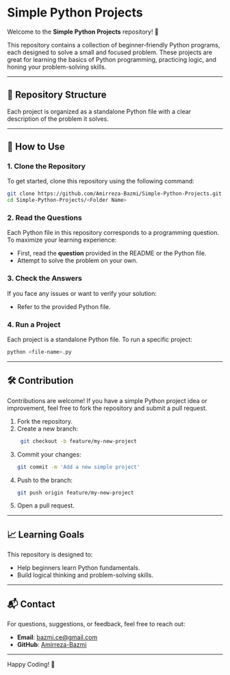 # Simple Python Projects

Welcome to the **Simple Python Projects** repository! 🚀

This repository contains a collection of beginner-friendly Python programs, each designed to solve a small and focused problem. These projects are great for learning the basics of Python programming, practicing logic, and honing your problem-solving skills.

---

## 📂 Repository Structure

Each project is organized as a standalone Python file with a clear description of the problem it solves.

---

## 🚀 How to Use

### 1. Clone the Repository
To get started, clone this repository using the following command:
```bash
git clone https://github.com/Amirreza-Bazmi/Simple-Python-Projects.git
cd Simple-Python-Projects/<Folder Name>
```

### 2. Read the Questions
Each Python file in this repository corresponds to a programming question. To maximize your learning experience:
- First, read the **question** provided in the README or the Python file.
- Attempt to solve the problem on your own.

### 3. Check the Answers
If you face any issues or want to verify your solution:
- Refer to the provided Python file.

### 4. Run a Project
Each project is a standalone Python file. To run a specific project:
```bash
python <file-name>.py
```
---

## 🛠 Contribution
Contributions are welcome! If you have a simple Python project idea or improvement, feel free to fork the repository and submit a pull request.

1. Fork the repository.
2. Create a new branch:
   ```bash
    git checkout -b feature/my-new-project
   ```
3. Commit your changes:
   ```bash
   git commit -m 'Add a new simple project'
   ```
4. Push to the branch:
   ```bash
   git push origin feature/my-new-project
   ```
5. Open a pull request.

---

## 📈 Learning Goals

This repository is designed to:
- Help beginners learn Python fundamentals.
- Build logical thinking and problem-solving skills.

---

## 📬 Contact
For questions, suggestions, or feedback, feel free to reach out:
- **Email**: [bazmi.ce@gmail.com](mailto:bazmi.ce@gmail.com)
- **GitHub**: [Amirreza-Bazmi](https://github.com/Amirreza-Bazmi)

---

Happy Coding! 🎉
